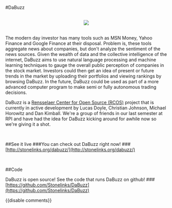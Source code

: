 #DaBuzz
<center>

<br>

<img src="{{wr}}static/img/stupid.png">

</center>

<br>

The modern day investor has many tools such as MSN Money, Yahoo Finance and Google Finance at their disposal. Problem is, these tools aggregate news about companies, but don't analyze the sentiment of the news sources. Given the wealth of data and the collective intelligence of the internet, DaBuzz aims to use natural language processing and machine learning techniques to gauge the overall public perception of companies in the stock market. Investors could then get an idea of present or future trends in the market by uploading their portfolios and viewing rankings by browsing DaBuzz. In the future, DaBuzz could be used as part of a more advanced computer program to make semi or fully autonomous trading decisions.

DaBuzz is a [Rensselaer Center for Open Source (RCOS)](http://rcos.rpi.edu/) project that is currently in active development by Lucas Doyle, Christian Johnson, Michael Horowitz and Dan Kimball. We're a group of friends in our last semester at RPI and have had the idea for DaBuzz kicking around for awhile now so we're giving it a shot.

<br>

##See it live
###You can check out DaBuzz right now!
###[http://stonelinks.org/dabuzz/](http://stonelinks.org/dabuzz/)

<br>

##Code

DaBuzz is open source! See the code that runs DaBuzz on github!
###[https://github.com/Stonelinks/DaBuzz](https://github.com/Stonelinks/DaBuzz)

{{disable comments}}
